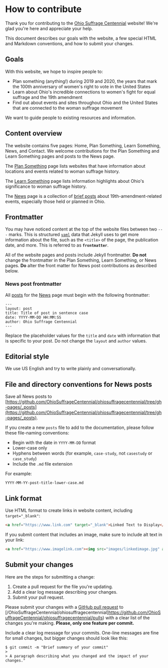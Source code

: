 # How to contribute

Thank you for contributing to the [Ohio Suffrage Centennial](https://www.ohiosuffragecentennial.com/) website! We're glad you're here and appreciate your help.

This document describes our goals with the website, a few special HTML and Markdown conventions, and how to submit your changes.

## Goals

With this website, we hope to inspire people to:
* Plan something (anything!) during 2019 and 2020, the years that mark the 100th anniversary of women's right to vote in the United States
* Learn about Ohio's incredible connections to women's fight for equal suffrage and the 19th amendment
* Find out about events and sites throughout Ohio and the United States that are connected to the woman suffrage movement

We want to guide people to existing resources and information.

## Content overview

The website contains five pages: Home, Plan Something, Learn Something, News, and Contact. We welcome contributions for the Plan Something and Learn Something pages and posts to the News page.

The [Plan Something](https://github.com/OhioSuffrageCentennial/ohiosuffragecentennial/blob/gh-pages/plan.html) page lists websites that have information about locations and events related to woman suffrage history.

The [Learn Something](https://github.com/OhioSuffrageCentennial/ohiosuffragecentennial/blob/gh-pages/connections.html) page lists information highlights about Ohio's significance to woman suffrage history.

The [News](https://github.com/OhioSuffrageCentennial/ohiosuffragecentennial/blob/gh-pages/news.html) page is a collection of [brief posts](https://github.com/OhioSuffrageCentennial/ohiosuffragecentennial/tree/gh-pages/_posts) about 19th-amendment-related events, especially those held or planned in Ohio.

## Frontmatter

You may have noticed content at the top of the website files between two `---` marks. This is structured [`yaml`](http://yaml.org/) data that Jekyll uses to get more information about the file, such as the `<title>` of the page, the publication date, and more. This is referred to as **`frontmatter`**.

All of the website pages and posts include Jekyll frontmatter. **Do not** change the frontmatter in the Plan Something, Learn Something, or News pages. **Do** alter the front matter for News post contributions as described below.  

### News post frontmatter

All [posts](https://github.com/OhioSuffrageCentennial/ohiosuffragecentennial/tree/gh-pages/_posts) for the [News](https://github.com/OhioSuffrageCentennial/ohiosuffragecentennial/blob/gh-pages/news.html) page must begin with the following frontmatter:
```
---
layout: post
title: Title of post in sentence case
date: YYYY-MM-DD HH:MM:SS
author: Ohio Suffrage Centennial
---
```

Replace the placeholder values for the `title` and `date` with information that is specific to your post. Do not change the `layout` and `author` values.

## Editorial style

We use US English and try to write plainly and conversationally.

## File and directory conventions for News posts

Save all News posts to [https://github.com/OhioSuffrageCentennial/ohiosuffragecentennial/tree/gh-pages/_posts](https://github.com/OhioSuffrageCentennial/ohiosuffragecentennial/tree/gh-pages/_posts).

If you create a new `posts` file to add to the documentation, please follow these file-naming conventions:

* Begin with the date in `YYYY-MM-DD` format
* Lower-case only
* Hyphens between words (for example, `case-study`, not `casestudy` or `case_study`)
* Include the `.md` file extension

For example:
```
YYYY-MM-YY-post-title-lower-case.md
```

## Link format

Use HTML format to create links in website content, including `target="_blank"`:
```html
<a href="https://www.link.com" target="_blank">Linked Text to Display</a>
```

If you submit content that includes an image, make sure to include alt text in your link:
```html
<a href="https://www.imagelink.com"><img src="images/linkedimage.jpg" alt="Alternate text that describes the image"></a>
```

## Submit your changes

Here are the steps for submitting a change:

1. Create a pull request for the file you're updating.
2. Add a clear log message describing your changes.
3. Submit your pull request.

Please submit your changes with a [GitHub pull request](https://help.github.com/articles/about-pull-requests/) to [/OhioSuffrageCentennial/ohiosuffragecentennial]https://github.com/OhioSuffrageCentennial/ohiosuffragecentennial/pulls) with a clear list of the changes you're making. **Please, only one feature per commit.**

Include a clear log message for your commits. One-line messages are fine for small changes, but bigger changes should look like this:

```git
$ git commit -m "Brief summary of your commit"
>
> A paragraph describing what you changed and the impact of your changes."
```
